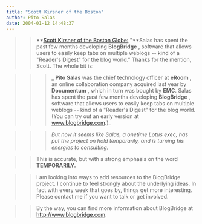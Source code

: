 ```yaml
---
title: "Scott Kirsner of the Boston"
author: Pito Salas
date: 2004-01-12 14:48:37
---
```


>>

>> **[Scott Kirsner of the Boston
Globe:](<http://www.boston.com/business/technology/articles/2004/01/12/tech_negativity_bubble_begins_to_deflate/>)
"**Salas has spent the past few months developing **BlogBridge** , software
that allows users to easily keep tabs on multiple weblogs -- kind of a
"Reader's Digest" for the blog world." Thanks for the mention, Scott. The
whole bit is:

>>

>>  
>
>>

>>>  
>
>>>

>>>  _ **Pito Salas** was the chief technology officer at **eRoom** , an
online collaboration company acquired last year by **Documentum** , which in
turn was bought by **EMC**. Salas has spent the past few months developing
**BlogBridge** , software that allows users to easily keep tabs on multiple
weblogs -- kind of a "Reader's Digest" for the blog world. (You can try out an
early version at www.blogbridge.com.)_

>>>

>>>  
>
>>>

>>>  _But now it seems like Salas, a onetime Lotus exec, has put the project
on hold temporarily, and is turning his energies to consulting._

>>

>>  
>
>>

>> This is accurate, but with a strong emphasis on the word **TEMPORARILY.**

>>

>>  
>
>>

>> I am looking into ways to add resources to the BlogBridge project. I
continue to feel strongly about the underlying ideas. In fact with every week
that goes by, things get more interesting. Please contact me if you want to
talk or get involved.

>>

>>  
>
>>

>> By the way, you can find more information about BlogBridge at
<http://www.blogbridge.com>.


